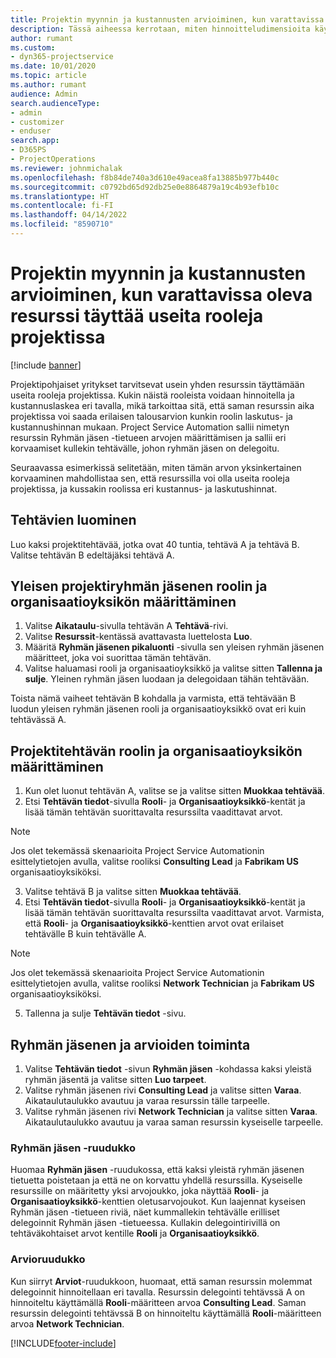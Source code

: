 ```yaml
---
title: Projektin myynnin ja kustannusten arvioiminen, kun varattavissa oleva resurssi täyttää useita rooleja projektissa
description: Tässä aiheessa kerrotaan, miten hinnoitteludimensioita käytetään sellaisen resurssin hinnoittelun ja kustannusten tukemiseen, joka täyttää useita rooleja projektissa.
author: rumant
ms.custom:
- dyn365-projectservice
ms.date: 10/01/2020
ms.topic: article
ms.author: rumant
audience: Admin
search.audienceType:
- admin
- customizer
- enduser
search.app:
- D365PS
- ProjectOperations
ms.reviewer: johnmichalak
ms.openlocfilehash: f8b84de740a3d610e49acea8fa13885b977b440c
ms.sourcegitcommit: c0792bd65d92db25e0e8864879a19c4b93efb10c
ms.translationtype: HT
ms.contentlocale: fi-FI
ms.lasthandoff: 04/14/2022
ms.locfileid: "8590710"
---
```

# <a name="estimate-project-sales-and-costs-when-a-bookable-resource-fills-multiple-roles-for-a-project"></a>Projektin myynnin ja kustannusten arvioiminen, kun varattavissa oleva resurssi täyttää useita rooleja projektissa 

[!include [banner](../includes/psa-now-project-operations.md)]

Projektipohjaiset yritykset tarvitsevat usein yhden resurssin täyttämään useita rooleja projektissa. Kukin näistä rooleista voidaan hinnoitella ja kustannuslaskea eri tavalla, mikä tarkoittaa sitä, että saman resurssin aika projektissa voi saada erilaisen talousarvion kunkin roolin laskutus- ja kustannushinnan mukaan. Project Service Automation sallii nimetyn resurssin Ryhmän jäsen -tietueen arvojen määrittämisen ja sallii eri korvaamiset kullekin tehtävälle, johon ryhmän jäsen on delegoitu.

Seuraavassa esimerkissä selitetään, miten tämän arvon yksinkertainen korvaaminen mahdollistaa sen, että resurssilla voi olla useita rooleja projektissa, ja kussakin roolissa eri kustannus- ja laskutushinnat.

## <a name="create-tasks"></a>Tehtävien luominen
Luo kaksi projektitehtävää, jotka ovat 40 tuntia, tehtävä A ja tehtävä B. Valitse tehtävän B edeltäjäksi tehtävä A.

## <a name="set-up-role-and-organization-unit-for-a-generic-project-team-member"></a>Yleisen projektiryhmän jäsenen roolin ja organisaatioyksikön määrittäminen

1. Valitse **Aikataulu**-sivulla tehtävän A **Tehtävä**-rivi. 
2. Valitse **Resurssit**-kentässä avattavasta luettelosta **Luo**.
3. Määritä **Ryhmän jäsenen pikaluonti** -sivulla sen yleisen ryhmän jäsenen määritteet, joka voi suorittaa tämän tehtävän.
4. Valitse haluamasi rooli ja organisaatioyksikkö ja valitse sitten **Tallenna ja sulje**. Yleinen ryhmän jäsen luodaan ja delegoidaan tähän tehtävään. 

Toista nämä vaiheet tehtävän B kohdalla ja varmista, että tehtävään B luodun yleisen ryhmän jäsenen rooli ja organisaatioyksikkö ovat eri kuin tehtävässä A. 

## <a name="set-up-role-and-organization-unit-for-a-project-task"></a>Projektitehtävän roolin ja organisaatioyksikön määrittäminen

1. Kun olet luonut tehtävän A, valitse se ja valitse sitten **Muokkaa tehtävää**.
2. Etsi **Tehtävän tiedot**-sivulla **Rooli**- ja **Organisaatioyksikkö**-kentät ja lisää tämän tehtävän suorittavalta resurssilta vaadittavat arvot. 

  > [!NOTE]
  > Jos olet tekemässä skenaarioita Project Service Automationin esittelytietojen avulla, valitse rooliksi **Consulting Lead** ja **Fabrikam US** organisaatioyksiköksi.

3. Valitse tehtävä B ja valitse sitten **Muokkaa tehtävää**.
4. Etsi **Tehtävän tiedot**-sivulla **Rooli**- ja **Organisaatioyksikkö**-kentät ja lisää tämän tehtävän suorittavalta resurssilta vaadittavat arvot. Varmista, että **Rooli**- ja **Organisaatioyksikkö**-kenttien arvot ovat erilaiset tehtävälle B kuin tehtävälle A. 

  > [!NOTE]
  > Jos olet tekemässä skenaarioita Project Service Automationin esittelytietojen avulla, valitse rooliksi **Network Technician** ja **Fabrikam US** organisaatioyksiköksi.

5. Tallenna ja sulje **Tehtävän tiedot** -sivu. 

## <a name="team-member-and-estimates-behavior"></a>Ryhmän jäsenen ja arvioiden toiminta 

1. Valitse **Tehtävän tiedot** -sivun **Ryhmän jäsen** -kohdassa kaksi yleistä ryhmän jäsentä ja valitse sitten **Luo tarpeet**. 
2. Valitse ryhmän jäsenen rivi **Consulting Lead** ja valitse sitten **Varaa**. Aikataulutaulukko avautuu ja varaa resurssin tälle tarpeelle.
3. Valitse ryhmän jäsenen rivi **Network Technician** ja valitse sitten **Varaa**. Aikataulutaulukko avautuu ja varaa saman resurssin kyseiselle tarpeelle.

### <a name="team-member-grid"></a>Ryhmän jäsen -ruudukko 
Huomaa **Ryhmän jäsen** -ruudukossa, että kaksi yleistä ryhmän jäsenen tietuetta poistetaan ja että ne on korvattu yhdellä resurssilla. Kyseiselle resurssille on määritetty yksi arvojoukko, joka näyttää **Rooli**- ja **Organisaatioyksikkö**-kenttien oletusarvojoukot.
Kun laajennat kyseisen Ryhmän jäsen -tietueen riviä, näet kummallekin tehtävälle erilliset delegoinnit Ryhmän jäsen -tietueessa. Kullakin delegointirivillä on tehtäväkohtaiset arvot kentille **Rooli** ja **Organisaatioyksikkö**. 

### <a name="estimates-grid"></a>Arvioruudukko 
Kun siirryt **Arviot**-ruudukkoon, huomaat, että saman resurssin molemmat delegoinnit hinnoitellaan eri tavalla.
Resurssin delegointi tehtävssä A on hinnoiteltu käyttämällä **Rooli**-määritteen arvoa **Consulting Lead**. Saman resurssin delegointi tehtävssä B on hinnoiteltu käyttämällä **Rooli**-määritteen arvoa **Network Technician**.



[!INCLUDE[footer-include](../includes/footer-banner.md)]
